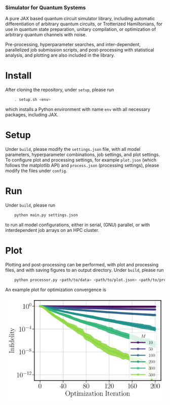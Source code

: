 ### Simulator for Quantum Systems
A pure JAX based quantum circuit simulator library, including automatic differentiation of arbitrary quantum circuits, or Trotterized Hamiltonians, for use in quantum state preparation, unitary compilation, or optimization of arbitrary quantum channels with noise. 

Pre-processing, hyperparameter searches, and inter-dependent, parallelized job submission scripts, and post-processing with statistical analysis, and plotting are also included in the library.

# Install
After cloning the repository, under `setup`, please run 
```sh
	. setup.sh <env>
```
which installs a Python environment with name `env` with all necessary packages, including JAX.

# Setup
Under `build`, please modify the `settings.json` file, with all model parameters, hyperparameter combinations, job settings, and plot settings. To configure plot and processing settings, for example `plot.json` (which follows the matplotlib API) and `process.json` (processing settings), please modify the files under `config`.

# Run
Under `build`, please run 
```sh
	python main.py settings.json 
```
to run all model configurations, either in serial, (GNU) parallel, or with interdependent job arrays on an HPC cluster.

# Plot
Plotting and post-processing can be performed, with plot and processing files, and with saving figures to an output directory. Under `build`, please run
```sh
	python processor.py <path/to/data> <path/to/plot.json> <path/to/process.json> <path/to/plots>
```
An example plot for optimization convergence is
<!-- <object data="https://github.com/mduschenes/simulation/blob/master/plot.pdf" type="application/pdf" width="700px" height="700px">
    <embed src="https://github.com/mduschenes/simulation/blob/master/plot.pdf">
        <p>This browser does not support PDFs. Please download the PDF to view it: <a href="https://github.com/mduschenes/simulation/blob/master/plot.pdf">Download PDF</a>.</p>
    </embed>
</object> -->
![alt text](https://github.com/mduschenes/simulation/blob/master/build/config/plot.jpg?raw=true)